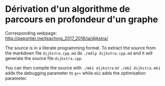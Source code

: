 # Dérivation d'un algorithme de parcours en profondeur d'un graphe

Corresponding webpage: http://peportier.me/teaching_2017_2018/ia/dijkstra/

The source is in a literate programming format. To extract the source from the markdown file `dijkstra.cpp.md` do `./mdlp dijkstra.cpp.md` and it will generate the source file `dijkstra.cpp`.

You can then compile the source with `./mk1 dijkstra` or `./mk2 dijkstra`. `mk1` adds the debugging parameter to `g++` while `mk2` adds the optimisation parameter.


